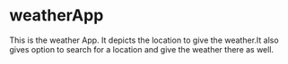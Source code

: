 # weatherApp
This is the weather App. It depicts the location to give the weather.It also gives option to search for a location and give the weather there as well.
